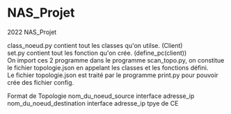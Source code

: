 # NAS_Projet
2022 NAS_Projet

class_noeud.py contient tout les classes qu'on utilse. (Client)  
set.py contient tout les fonction qu'on crée. (define_pc(client))  
On import ces 2 programme dans le programme scan_topo.py, on constitue le fichier topologie.json en appelant les classes et les fonctions défini.  
Le fichier topologie.json est traité par le programme print.py pour pouvoir crée des fichier config.  

Format de Topologie
    nom_du_noeud_source  interface  adresse_ip  nom_du_noeud_destination  interface   adresse_ip  tpye de CE
